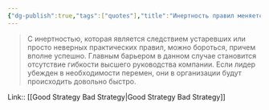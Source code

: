 ```yaml
---
{"dg-publish":true,"tags":["quotes"],"title":"Инертность правил меняется руководством","date":"2022-07-23T12:09:41+03:00","modified_at":"2022-07-30T11:38:51+03:00","permalink":"/quotes/202207231209/","dgHomeLink":false,"dgPassFrontmatter":true}
---
```



> С инертностью, которая является следствием устаревших или просто неверных практических правил, можно бороться, причем вполне успешно. Главным барьером в данном случае становится отсутствие гибкости высшего руководства компании. Если лидер убежден в необходимости перемен, они в организации будут происходить довольно быстро.

Link:: [[Good Strategy Bad Strategy|Good Strategy Bad Strategy]]
